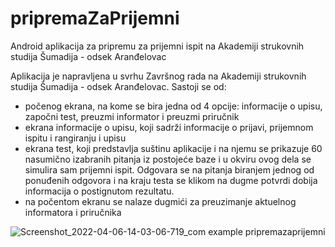 # pripremaZaPrijemni
Android aplikacija za pripremu za prijemni ispit na Akademiji strukovnih studija Šumadija - odsek Aranđelovac

Aplikacija je napravljena u svrhu Završnog rada na Akademiji strukovnih studija Šumadija - odsek Aranđelovac. Sastoji se od:

  - počenog ekrana, na kome se bira jedna od 4 opcije: informacije o upisu, započni test, preuzmi informator i preuzmi priručnik 
  - ekrana informacije o upisu, koji sadrži informacije o prijavi, prijemnom ispitu i rangiranju i upisu
  - ekrana test, koji predstavlja suštinu aplikacije i na njemu se prikazuje 60 nasumično izabranih pitanja iz postojeće baze i u okviru ovog dela se simulira 
 sam prijemni ispit. Odgovara se na pitanja biranjem jednog od ponuđenih odgovora i na kraju testa se klikom na dugme potvrdi dobija informacija o postignutom rezultatu. 
   - na počentom ekranu se nalaze dugmići za preuzimanje aktuelnog informatora i priručnika
   
   
![Screenshot_2022-04-06-14-03-06-719_com example pripremazaprijemni](https://user-images.githubusercontent.com/92669289/163709730-38a1aca9-4afd-4ee5-ab75-3f22383ca71b.jpg)

